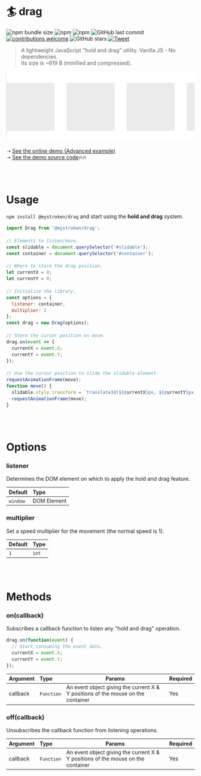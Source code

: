 # :surfer: drag


![npm bundle size](https://img.shields.io/bundlephobia/minzip/@mystroken/drag)
![npm](https://img.shields.io/npm/dw/@mystroken/drag)
![npm](https://img.shields.io/npm/v/@mystroken/drag)
![GitHub last commit](https://img.shields.io/github/last-commit/mystroken/drag)
[![contributions welcome](https://img.shields.io/badge/contributions-welcome-brightgreen.svg?style=flat)](https://github.com/mystroken/drag/issues)
![GitHub stars](https://img.shields.io/github/stars/mystroken/drag?style=social)
[![Tweet](https://img.shields.io/twitter/url/http/shields.io.svg?style=social)](https://twitter.com/intent/tweet?text=A%20lightweight%20utility%20to%20do%20%22hold%20and%20drag%22.&url=https://github.com/mystroken/drag&via=mystroken&hashtags=holdanddrag,slider,drag,js,creativecoding,developers)

<blockquote>
A lightweight JavaScript "hold and drag" utility. Vanilla JS - No dependencies.<br>
Its size is ~619 B (minified and compressed).
</blockquote>

![](https://github.com/mystroken/drag/raw/master/screenshot.gif)

➝ [See the online demo (Advanced example)](https://mystroken.github.io/drag/)
<br>
➝ [See the demo source code](https://github.com/mystroken/drag/tree/master/demo):fire::fire:

<br>
<br>

# Usage

```npm install @mystroken/drag``` and start using the **hold and drag** system.

```javascript
import Drag from '@mystroken/drag';

// Elements to listen/move.
const slidable = document.querySelector('#slidable');
const container = document.querySelector('#container');

// Where to store the drag position.
let currentX = 0;
let currentY = 0;

// Initialize the library.
const options = {
  listener: container,
  multiplier: 2
};
const drag = new Drag(options);

// Store the cursor position on move.
drag.on(event => {
  currentX = event.X;
  currentY = event.Y;
});

// Use the cursor position to slide the slidable element.
requestAnimationFrame(move);
function move() {
  slidable.style.transform = `translate3d(${currentX}px, ${currentY}px, 0px)`;
  requestAnimationFrame(move);
}
```

<br>
<br>

# Options

### listener

Determines the DOM element on which to apply the hold and drag feature.

| Default    | Type        |
|:---------- |:----------- |
| `window`   | DOM Element |

### multiplier

Set a speed multiplier for the movement (the normal speed is 1).

| Default | Type  |
|:------- |:----- |
| `1`     | `int` |

<br>
<br>

# Methods

### on(callback)
Subscribes a callback function to listen any "hold and drag" operation.

```javascript
drag.on(function(event) {
  // Start consuming the event data.
  currentX = event.X;
  currentY = event.Y;
});
```

| Argument  | Type      | Params                                                                           | Required |
|:--------- |:--------- | -------------------------------------------------------------------------------- | -------- |
| callback | `Function` | An event object giving the current X & Y positions of the mouse on the container | Yes      |


### off(callback)
Unsubscribes the callback function from listening operations.

| Argument  | Type      | Params                                                                           | Required |
|:--------- |:--------- | -------------------------------------------------------------------------------- | -------- |
| callback | `Function` | An event object giving the current X & Y positions of the mouse on the container | Yes      |
